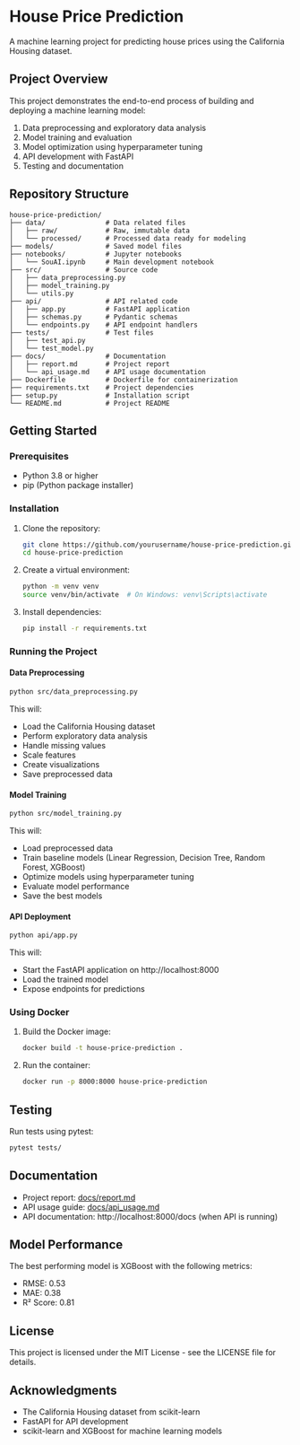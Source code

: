 # House Price Prediction

A machine learning project for predicting house prices using the California Housing dataset.

## Project Overview

This project demonstrates the end-to-end process of building and deploying a machine learning model:

1. Data preprocessing and exploratory data analysis
2. Model training and evaluation
3. Model optimization using hyperparameter tuning
4. API development with FastAPI
5. Testing and documentation

## Repository Structure

```
house-price-prediction/
├── data/               # Data related files
│   ├── raw/            # Raw, immutable data
│   └── processed/      # Processed data ready for modeling
├── models/             # Saved model files
├── notebooks/          # Jupyter notebooks
│   └── SouAI.ipynb     # Main development notebook
├── src/                # Source code
│   ├── data_preprocessing.py
│   ├── model_training.py
│   └── utils.py
├── api/                # API related code
│   ├── app.py          # FastAPI application
│   ├── schemas.py      # Pydantic schemas
│   └── endpoints.py    # API endpoint handlers
├── tests/              # Test files
│   ├── test_api.py
│   └── test_model.py
├── docs/               # Documentation
│   ├── report.md       # Project report
│   └── api_usage.md    # API usage documentation
├── Dockerfile          # Dockerfile for containerization
├── requirements.txt    # Project dependencies
├── setup.py            # Installation script
└── README.md           # Project README
```

## Getting Started

### Prerequisites

- Python 3.8 or higher
- pip (Python package installer)

### Installation

1. Clone the repository:
   ```bash
   git clone https://github.com/yourusername/house-price-prediction.git
   cd house-price-prediction
   ```

2. Create a virtual environment:
   ```bash
   python -m venv venv
   source venv/bin/activate  # On Windows: venv\Scripts\activate
   ```

3. Install dependencies:
   ```bash
   pip install -r requirements.txt
   ```

### Running the Project

#### Data Preprocessing

```bash
python src/data_preprocessing.py
```

This will:
- Load the California Housing dataset
- Perform exploratory data analysis
- Handle missing values
- Scale features
- Create visualizations
- Save preprocessed data

#### Model Training

```bash
python src/model_training.py
```

This will:
- Load preprocessed data
- Train baseline models (Linear Regression, Decision Tree, Random Forest, XGBoost)
- Optimize models using hyperparameter tuning
- Evaluate model performance
- Save the best models

#### API Deployment

```bash
python api/app.py
```

This will:
- Start the FastAPI application on http://localhost:8000
- Load the trained model
- Expose endpoints for predictions

### Using Docker

1. Build the Docker image:
   ```bash
   docker build -t house-price-prediction .
   ```

2. Run the container:
   ```bash
   docker run -p 8000:8000 house-price-prediction
   ```

## Testing

Run tests using pytest:

```bash
pytest tests/
```

## Documentation

- Project report: [docs/report.md](docs/report.md)
- API usage guide: [docs/api_usage.md](docs/api_usage.md)
- API documentation: http://localhost:8000/docs (when API is running)

## Model Performance

The best performing model is XGBoost with the following metrics:
- RMSE: 0.53
- MAE: 0.38
- R² Score: 0.81

## License

This project is licensed under the MIT License - see the LICENSE file for details.

## Acknowledgments

- The California Housing dataset from scikit-learn
- FastAPI for API development
- scikit-learn and XGBoost for machine learning models